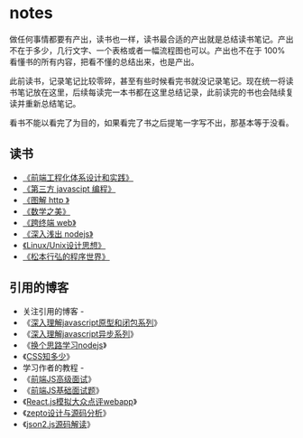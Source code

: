 # notes

做任何事情都要有产出，读书也一样，读书最合适的产出就是总结读书笔记。产出不在于多少，几行文字、一个表格或者一幅流程图也可以。产出也不在于 100% 看懂书的所有内容，把看不懂的总结出来，也是产出。

此前读书，记录笔记比较零碎，甚至有些时候看完书就没记录笔记。现在统一将读书笔记放在这里，后续每读完一本书都在这里总结记录，此前读完的书也会陆续复读并重新总结笔记。

看书不能以看完了为目的，如果看完了书之后提笔一字写不出，那基本等于没看。

## 读书
- [《前端工程化体系设计和实践》](./note/前端工程化体系设计和实践.md)
- [《第三方 javascipt 编程》](./note/第三方javascript编程.md)
- [《图解 http 》](./note/图解http.md)
- [《数学之美》](./note/数学之美.md)
- [《跨终端 web》](./note/跨终端web.md)
- [《深入浅出 nodejs》](./note/深入浅出nodejs.md)
- [《Linux/Unix设计思想》](./note/Linux-Unix设计思想.md)
- [《松本行弘的程序世界》](./note/松本行弘的程序世界.md)


## 引用的博客
- 关注引用的博客 - 
- 《[深入理解javascript原型和闭包系列](http://www.cnblogs.com/wangfupeng1988/p/4001284.html)》
- 《[深入理解javascript异步系列](https://github.com/wangfupeng1988/js-async-tutorial)》
- 《[换个思路学习nodejs](https://github.com/wangfupeng1988/node-tutorial)》
- 《[CSS知多少](http://www.cnblogs.com/wangfupeng1988/p/4325007.html)》 
- 学习作者的教程 - 
- 《[前端JS高级面试](https://coding.imooc.com/class/190.html)》
- 《[前端JS基础面试题](http://coding.imooc.com/class/115.html)》
- 《[React.js模拟大众点评webapp](http://coding.imooc.com/class/99.html)》
- 《[zepto设计与源码分析](http://www.imooc.com/learn/745)》
- 《[json2.js源码解读](http://study.163.com/course/courseMain.htm?courseId=691008)》


